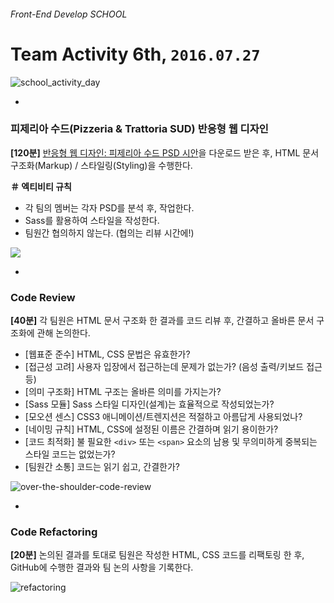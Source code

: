 ###### Front-End Develop SCHOOL

# Team Activity 6th, `2016.07.27`

![school_activity_day](../Assets/school_activity_day.jpg)

-

### 피제리아 수드(Pizzeria & Trattoria SUD) 반응형 웹 디자인

**[120분]** [반응형 웹 디자인: 피제리아 수드 PSD 시안](../Assets/RWD.7z)을 다운로드 받은 후, HTML 문서 구조화(Markup) / 스타일링(Styling)을 수행한다.

**＃ 엑티비티 규칙**

- 각 팀의 멤버는 각자 PSD를 분석 후, 작업한다.
- Sass를 활용하여 스타일을 작성한다.
- 팀원간 협의하지 않는다. (협의는 리뷰 시간에!)

![](../Assets/[RWD]-SUD.png)

-

### Code Review

**[40분]** 각 팀원은 HTML 문서 구조화 한 결과를 코드 리뷰 후, 간결하고 올바른 문서 구조화에 관해 논의한다.

- [웹표준 준수] HTML, CSS 문법은 유효한가?
- [접근성 고려] 사용자 입장에서 접근하는데 문제가 없는가? (음성 출력/키보드 접근 등)
- [의미 구조화] HTML 구조는 올바른 의미를 가지는가?
- [Sass 모듈] Sass 스타일 디자인(설계)는 효율적으로 작성되었는가?
- [모오션 센스] CSS3 애니메이션/트렌지션은 적절하고 아름답게 사용되었나?
- [네이밍 규칙] HTML, CSS에 설정된 이름은 간결하며 읽기 용이한가?
- [코드 최적화] 불 필요한 `<div>` 또는 `<span>` 요소의 남용 및 무의미하게 중복되는 스타일 코드는 없었는가?
- [팀원간 소통] 코드는 읽기 쉽고, 간결한가?

![over-the-shoulder-code-review](../Assets/over-the-shoulder-code-review.png)

-

### Code Refactoring

**[20분]** 논의된 결과를 토대로 팀원은 작성한 HTML, CSS 코드를 리팩토링 한 후, GitHub에 수행한 결과와 팀 논의 사항을 기록한다.

![refactoring](../Assets/refactoring.jpg)